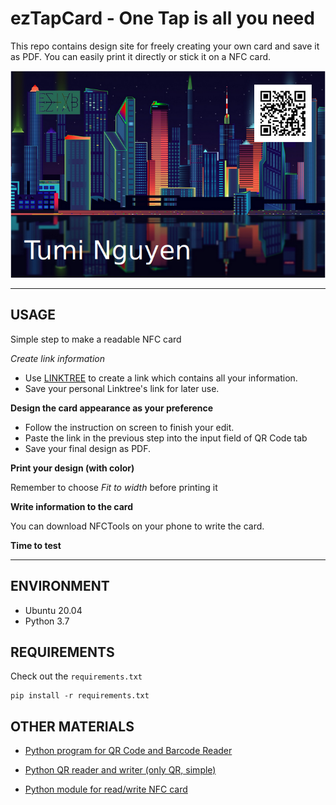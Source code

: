 # ezTapCard - One Tap is all you need 

This repo contains design site for freely creating your own card and save it as PDF. You can easily print it directly or stick it on a NFC card.

![demo-card](demo_card.png)

---
## USAGE

Simple step to make a readable NFC card

*Create link information* 

- Use [LINKTREE](https://linktr.ee/) to create a link which contains all your information.
- Save your personal Linktree's link for later use.

**Design the card appearance as your preference**

- Follow the instruction on screen to finish your edit.
- Paste the link in the previous step into the input field of QR Code tab 
- Save your final design as PDF.

**Print your design (with color)**

Remember to choose _Fit to width_ before printing it


**Write information to the card**

You can download NFCTools on your phone to write the card. 

**Time to test**

---
## ENVIRONMENT
- Ubuntu 20.04
- Python 3.7


## REQUIREMENTS

Check out the ```requirements.txt```

```
pip install -r requirements.txt
```

## OTHER MATERIALS

- [Python program for QR Code and Barcode Reader](https://github.com/tuminguyen/QR_Barcode_Reader)

- [Python QR reader and writer (only QR, simple)](https://github.com/tuminguyen/ezTap_Card/QR.py)

- [Python module for read/write NFC card](https://github.com/nfcpy/nfcpy)